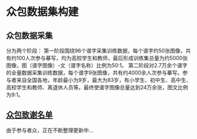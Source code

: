 # 众包数据集构建

## 众包数据采集
分为两个阶段：
第一阶段围绕96个谱字采集训练数据，每个谱字约50张图像，共有约100人次参与摹写，均为高校学生和教师，最后形成训练集总量为约5000张图像，图（谱字图像）-文（谱字名称）比例为50:1。
第二阶段对2.7万余个谱字的全量数据采集训练数据，每个谱字9张图像，共有约4000余人次参与摹写。参与者来自全国各地，年龄最小为9岁，最大为83岁，有小学生、初中生、高中生、高校学生和教师、离退休人员等。最终使谱字图像总量达到24万余张，图文比例为9:1。

## [众包致谢名单](众包致谢名单.md)
由于参与者众，正在不断整理更新中...
